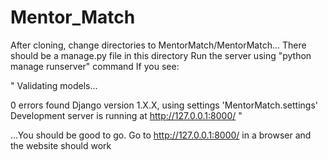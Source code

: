 Mentor_Match
============
After cloning, change directories to MentorMatch/MentorMatch... There should be a manage.py file in this directory
Run the server using "python manage runserver" command
If you see:

"
Validating models...

0 errors found
Django version 1.X.X, using settings 'MentorMatch.settings'
Development server is running at http://127.0.0.1:8000/
"

...You should be good to go. Go to http://127.0.0.1:8000/ in a browser and the website should work